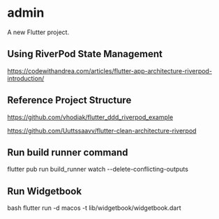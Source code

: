 # admin

A new Flutter project.

## Using RiverPod State Management

https://codewithandrea.com/articles/flutter-app-architecture-riverpod-introduction/

## Reference Project Structure

https://github.com/vhodiak/flutter_ddd_riverpod_example

https://github.com/Uuttssaavv/flutter-clean-architecture-riverpod

## Run build runner command

flutter pub run build_runner watch --delete-conflicting-outputs

## Run Widgetbook

bash flutter run -d macos -t lib/widgetbook/widgetbook.dart
